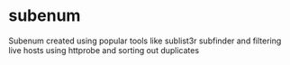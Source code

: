 # subenum
Subenum created using popular tools like sublist3r subfinder and filtering live hosts using httprobe and sorting out duplicates
